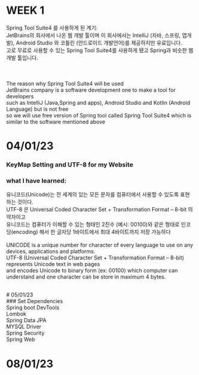 # WEEK 1

Spring Tool Suite4 를 사용하게 된 계기: <br>
JetBrains의 회사에서 나온 웹 개발 툴이며 이 회사에서는 IntelliJ (자바, 스프링, 앱개발), Android Studio 와 코틀린 (안드로이드 개발언어)를 제공하지만 유료입니다.<br>
고로 무료로 사용할 수 있는 Spring Tool Suite4를 사용하게 됐고 Spring과 비슷한 웹 개발 툴입니다.<br>
<br>
<br>
<br>
The reason why Spring Tool Suite4 will be used <br>
JetBrains company is a software development one to make a tool for developers<br>
such as IntelliJ (Java,Spring and apps), Android Studio and Kotlin (Android Language) but is not free <br>
so we will use free version of Spring tool called Spring Tool Suite4 which is similar to the software mentioned above <br>

# 04/01/23
### KeyMap Setting and UTF-8 for my Website <br>
### what I have learned: <br>

유니코드(Unicode)는 전 세계의 있는 모든 문자를 컴퓨터에서 사용할 수 있도록 표현 하는 것이다. <br>
UTF-8 은 Universal Coded Character Set + Transformation Format – 8-bit 의 약자이고<br>
유니코드는 컴퓨터가 이해할 수 있는 형태인 2진수 (예시: 00100)와 같은 형태로 인코딩(encoding) 해서 한 글자당 1바이트에서 최대 4바이트까지 저장 가능하다 <br>
<br>
UNICODE is a unique number for character of every language to use on any devices, applications and platforms.<br>
UTF-8 (Universal Coded Character Set + Transformation Format – 8-bit) represents Unicode text in web pages<br>
and encodes Unicode to binary form (ex: 00100) which computer can understand and one character can be store in maximum 4 bytes.



<br>
# 05/01/23 <br>
### Set Dependencies<br>
Spring boot DevTools<br>
Lombok<br>
Spring Data JPA<br>
MYSQL Driver<br>
Spring Security<br>
Spring Web<br>

# 08/01/23



